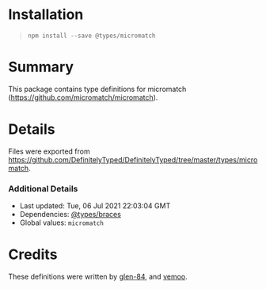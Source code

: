 # Installation
> `npm install --save @types/micromatch`

# Summary
This package contains type definitions for micromatch (https://github.com/micromatch/micromatch).

# Details
Files were exported from https://github.com/DefinitelyTyped/DefinitelyTyped/tree/master/types/micromatch.

### Additional Details
 * Last updated: Tue, 06 Jul 2021 22:03:04 GMT
 * Dependencies: [@types/braces](https://npmjs.com/package/@types/braces)
 * Global values: `micromatch`

# Credits
These definitions were written by [glen-84](https://github.com/glen-84), and [vemoo](https://github.com/vemoo).
